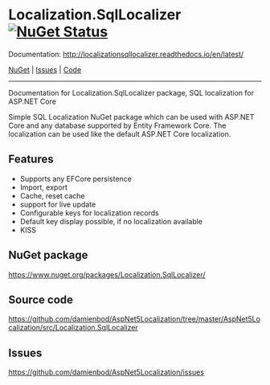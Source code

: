 Localization.SqlLocalizer [![NuGet Status](http://img.shields.io/nuget/v/Localization.SqlLocalizer.svg?style=flat-square)](https://www.nuget.org/packages/Localization.SqlLocalizer/)
========================
Documentation: http://localizationsqllocalizer.readthedocs.io/en/latest/


<a href="https://www.nuget.org/packages/Localization.SqlLocalizer/">NuGet</a> | <a href="https://github.com/damienbod/AspNet5Localization/issues">Issues</a> | <a href="https://github.com/damienbod/AspNet5Localization/tree/master/AspNet5Localization/src/Localization.SqlLocalizer">Code</a>


-----------

Documentation for Localization.SqlLocalizer package, SQL localization for ASP.NET Core 

Simple SQL Localization NuGet package which can be used with ASP.NET Core and any database supported by Entity Framework Core. The localization can be used like the default ASP.NET Core localization.

Features
-----------

* Supports any EFCore persistence
* Import, export
* Cache, reset cache	
* support for live update
* Configurable keys for localization records
* Default key display possible, if no localization available
* KISS

NuGet package
-------------

https://www.nuget.org/packages/Localization.SqlLocalizer/

Source code
-----------

https://github.com/damienbod/AspNet5Localization/tree/master/AspNet5Localization/src/Localization.SqlLocalizer

Issues
------

https://github.com/damienbod/AspNet5Localization/issues
